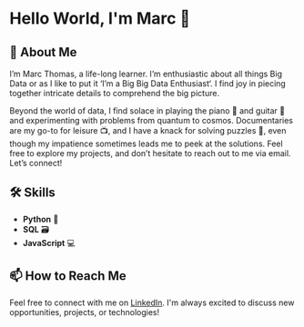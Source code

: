 # Hello World, I'm Marc 👋
 
## 🚀 About Me

I’m Marc Thomas, a life-long learner. I’m enthusiastic about all things Big Data or as I like to put it ‘I’m a Big Big Data Enthusiast‘. I find joy in piecing together intricate details to comprehend the big picture.

Beyond the world of data, I find solace in playing the piano 🎹 and guitar 🎸 and experimenting with problems from quantum to cosmos. Documentaries are my go-to for leisure 📺, and I have a knack for solving puzzles 🧩, even though my impatience sometimes leads me to peek at the solutions. Feel free to explore my projects, and don’t hesitate to reach out to me via email. Let’s connect!



## 🛠️ Skills

- **Python** 🐍
- **SQL** 🗃️
- **JavaScript** 💻



## 📫 How to Reach Me

Feel free to connect with me on [LinkedIn]([url](https://www.linkedin.com/in/marchanselthomas/)). I'm always excited to discuss new opportunities, projects, or technologies!

